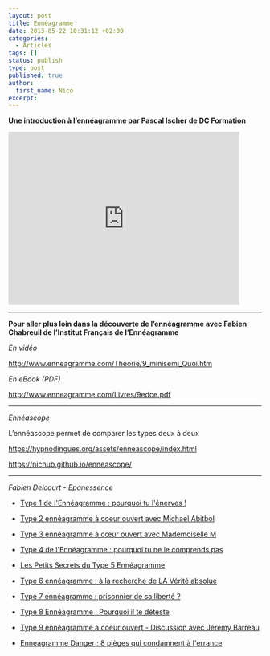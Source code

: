 ```yaml
---
layout: post
title: Ennéagramme
date: 2013-05-22 10:31:12 +02:00
categories:
  - Articles
tags: []
status: publish
type: post
published: true
author:
  first_name: Nico
excerpt:
---
```


**Une introduction à l’ennéagramme par Pascal Ischer de DC Formation**

<p><iframe width="460" height="345" src="https://www.youtube.com/embed/6skJbYBv_k8" frameborder="0" allowfullscreen></iframe></p>

---

**Pour aller plus loin dans la découverte de l’ennéagramme avec Fabien Chabreuil de l’Institut Français de l’Ennéagramme**

_En vidéo_

<http://www.enneagramme.com/Theorie/9_minisemi_Quoi.htm>

_En eBook (PDF)_

<http://www.enneagramme.com/Livres/9edce.pdf>

---

_Ennéascope_

L’ennéascope permet de comparer les types deux à deux

<https://hypnodingues.org/assets/enneascope/index.html>

<https://nichub.github.io/enneascope/>

---

_Fabien Delcourt - Epanessence_

- [Type 1 de l'Ennéagramme : pourquoi tu l'énerves !](https://www.youtube.com/watch?v=2SObEp6AWqI)
- [Type 2 ennéagramme à coeur ouvert avec Michael Abitbol](https://www.youtube.com/watch?v=JA--MY6nzXM)
- [Type 3 ennéagramme à cœur ouvert avec Mademoiselle M](https://www.youtube.com/watch?v=-xsa3OkU_Cc)
- [Type 4 de l'Ennéagramme : pourquoi tu ne le comprends pas](https://www.youtube.com/watch?v=OAhfo8k9jkk)
- [Les Petits Secrets du Type 5 Ennéagramme](https://www.youtube.com/watch?v=OF2MmUJ1jtA&t=219s)
- [Type 6 ennéagramme : à la recherche de LA Vérité absolue](https://www.youtube.com/watch?v=WJbR4uMLjWw)
- [Type 7 ennéagramme : prisonnier de sa liberté ?](https://www.youtube.com/watch?v=nXKbNpMUSlY)
- [Type 8 Ennéagramme : Pourquoi il te déteste](https://www.youtube.com/watch?v=RB485O0llXI)
- [Type 9 ennéagramme à coeur ouvert - Discussion avec Jérémy Barreau](https://www.youtube.com/watch?v=AtmHNIrw5O8)

- [Enneagramme Danger : 8 pièges qui condamnent à l'errance](https://www.youtube.com/watch?v=L9CMUVwWrIg)
